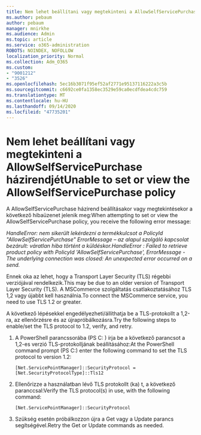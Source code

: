 ```yaml
---
title: Nem lehet beállítani vagy megtekinteni a AllowSelfServicePurchase házirendjét
ms.author: pebaum
author: pebaum
manager: mnirkhe
ms.audience: Admin
ms.topic: article
ms.service: o365-administration
ROBOTS: NOINDEX, NOFOLLOW
localization_priority: Normal
ms.collection: Adm_O365
ms.custom:
- "9001212"
- "3526"
ms.openlocfilehash: 5ec16b3071f95ef52af2771e95137116222a3c5b
ms.sourcegitcommit: c6692ce0fa1358ec3529e59ca0ecdfdea4cdc759
ms.translationtype: MT
ms.contentlocale: hu-HU
ms.lasthandoff: 09/14/2020
ms.locfileid: "47735201"
---
```

# <a name="unable-to-set-or-view-the-allowselfservicepurchase-policy"></a><span data-ttu-id="63a2b-102">Nem lehet beállítani vagy megtekinteni a AllowSelfServicePurchase házirendjét</span><span class="sxs-lookup"><span data-stu-id="63a2b-102">Unable to set or view the AllowSelfServicePurchase policy</span></span>

<span data-ttu-id="63a2b-103">A AllowSelfServicePurchase házirend beállításakor vagy megtekintésekor a következő hibaüzenet jelenik meg:</span><span class="sxs-lookup"><span data-stu-id="63a2b-103">When attempting to set or view the AllowSelfServicePurchase policy, you receive the following error message:</span></span>

<span data-ttu-id="63a2b-104">*HandleError: nem sikerült lekérdezni a termékkulcsot a PolicyId "AllowSelfServicePurchase" ErrorMessage – az alapul szolgáló kapcsolat bezárult: váratlan hiba történt a küldéskor.*</span><span class="sxs-lookup"><span data-stu-id="63a2b-104">*HandleError : Failed to retrieve product policy with PolicyId 'AllowSelfServicePurchase', ErrorMessage - The underlying connection was closed: An unexpected error occurred on a send.*</span></span>

<span data-ttu-id="63a2b-105">Ennek oka az lehet, hogy a Transport Layer Security (TLS) régebbi verziójával rendelkezik.</span><span class="sxs-lookup"><span data-stu-id="63a2b-105">This may be due to an older version of Transport Layer Security (TLS).</span></span> <span data-ttu-id="63a2b-106">A MSCommerce szolgáltatás csatlakoztatásához TLS 1,2 vagy újabbt kell használnia.</span><span class="sxs-lookup"><span data-stu-id="63a2b-106">To connect the MSCommerce service, you need to use TLS 1.2 or greater.</span></span>  

<span data-ttu-id="63a2b-107">A következő lépésekkel engedélyezheti/állíthatja be a TLS-protokollt a 1,2-ra, az ellenőrzésre és az újrapróbálkozásra.</span><span class="sxs-lookup"><span data-stu-id="63a2b-107">Try the following steps to enable/set the TLS protocol to 1.2, verify, and retry.</span></span>
 1. <span data-ttu-id="63a2b-108">A PowerShell parancssorába (PS C: \) írja be a következő parancsot a 1,2-es verzió TLS-protokolljának beállításához:</span><span class="sxs-lookup"><span data-stu-id="63a2b-108">At the PowerShell command prompt (PS C:\) enter the following command to set the TLS protocol to version 1.2:</span></span>

    `[Net.ServicePointManager]::SecurityProtocol = [Net.SecurityProtocolType]::Tls12`

2. <span data-ttu-id="63a2b-109">Ellenőrizze a használatban lévő TLS protokollt (ka) t, a következő paranccsal:</span><span class="sxs-lookup"><span data-stu-id="63a2b-109">Verify the TLS protocol(s) in use, with the following command:</span></span>

    `[Net.ServicePointManager]::SecurityProtocol` 

3. <span data-ttu-id="63a2b-110">Szükség esetén próbálkozzon újra a Get vagy a Update parancs segítségével.</span><span class="sxs-lookup"><span data-stu-id="63a2b-110">Retry the Get or Update commands as needed.</span></span>

